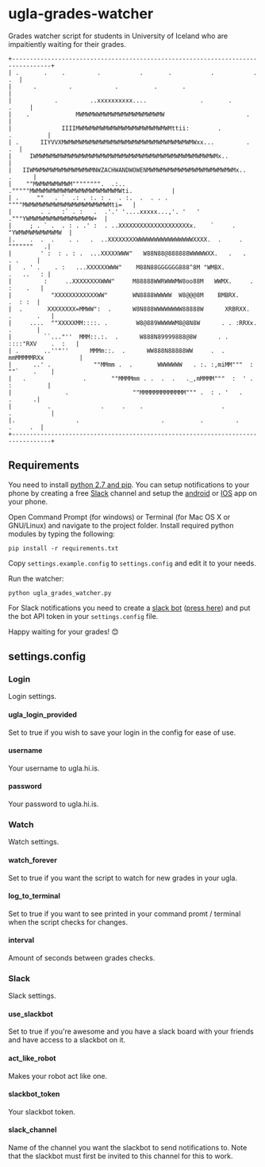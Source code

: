 # ugla-grades-watcher
Grades watcher script for students in University of Iceland who are impaitiently waiting for their grades.

	+---------------------------------------------------------------------------------+
	| .       .    .         .           .       .           .           .         .  |
	|      .         .            .          .       .                                |
	|            .         ..xxxxxxxxxx....               .       .             .     |
	|    .             MWMWMWWMWMWMWMWMWMWMWMWMW                       .              |
	|              IIIIMWMWMWMWMWMWMWMWMWMWMWMWMWMttii:        .           .          |
	| .      IIYVVXMWMWMWMWMWMWMWMWMWMWMWMWMWMWMWMWMWMWMWxx...         .           .  |
	|     IWMWMWMWMWMWMWMWMWMWMWMWMWMWMWMWMWMWMWMWMWMWMWMWMWMWMx..                    |
	|   IIWMWMWMWMWMWMWMWMWMNWZACHWANDWOWENMWMWMWMWMWMWMWMWMWMWMWMWMx..        .      |
	|    ""MWMWMWMWMWM"""""""".  .:..   ."""""MWMWMWMWMWMWMWMWMWMWMWMWMWti.           |
	| .     ""   . `  .: . :. : .  . :.  .  . . .  """"MWMWMWMWMWMWMWMWMWMWMWMWMti=   |
	|        . .   :` . :   .  .'.' '....xxxxx...,'. '   ' ."""YWMWMWMWMWMWMWMWMWMW+  |
	|     ; . ` .  . : . .' :  . ..XXXXXXXXXXXXXXXXXXXXx.    `     . "YWMWMWMWMWMWMW  |
	|.    .  .  .    . .   .  ..XXXXXXXXWWWWWWWWWWWWWWWWXXXX.  .     .     """""""   .|
	|        ' :  : . : .  ...XXXXXWWW"   W88N88@888888WWWWWXX.   .   .       . .     |
	|   . ' .    . :   ...XXXXXXWWW"    M88N88GGGGGG888^8M "WMBX.          .   ..   : |
	|         :     ..XXXXXXXXWWW"     M88888WWRWWWMW8oo88M   WWMX.     .    :    .   |
	|           "XXXXXXXXXXXXWW"       WN8888WWWWW  W8@@@8M    BMBRX.         .  : :  |
	|  .       XXXXXXXX=MMWW":  .      W8N888WWWWWWWW88888W      XRBRXX.  .       .   |
	|     ....  ""XXXXXMM::::. .        W8@889WWWWWM8@8N8W      . . :RRXx.    .       |
	|         ``..."''  MMM::.:.  .      W888N89999888@8W      . . ::::"RXV    .  :   |
	| .       ..''"''      MMMm::.  .      WW888N88888WW     .  . mmMMMMMRXx          |
	|      ..' .            ""MMmm .  .       WWWWWWW   . :. :,miMM"""  : ""`    .    |
	|   .                .       ""MMMMmm . .  .  .   ._,mMMMM"""  :  ' .  :          |
	|               .                  ""MMMMMMMMMMMMM""" .  : . '   .        .      .|
	|          .              .     .    .                      .         .           |
	|.                 .                       .          .         .        .     .  |
	+---------------------------------------------------------------------------------+

## Requirements
You need to install [python 2.7 and pip](http://docs.python-guide.org/en/latest/starting/install/win/). You can setup notifications to your phone by creating a free [Slack](https://slack.com/) channel and setup the [android](https://play.google.com/store/apps/details?id=com.Slack&hl=en) or [IOS](https://itunes.apple.com/us/app/slack/id803453959) app on your phone.

Open Command Prompt (for windows) or Terminal (for Mac OS X or GNU/Linux) and navigate to the project folder. Install required python modules by typing the following:

	pip install -r requirements.txt

Copy `settings.example.config` to `settings.config` and edit it to your needs.

Run the watcher:

	python ugla_grades_watcher.py

For Slack notifications you need to create a [slack bot](https://api.slack.com/bot-users) ([press here](https://my.slack.com/services/new/bot)) and put the bot API token in your `settings.config` file.

Happy waiting for your grades! :blush:

## settings.config

### Login
Login settings.

#### ugla_login_provided
Set to true if you wish to save your login in the config for ease of use.

#### username
Your username to ugla.hi.is.

#### password
Your password to ugla.hi.is.

### Watch
Watch settings.

#### watch_forever
Set to true if you want the script to watch for new grades in your ugla.

#### log_to_terminal
Set to true if you want to see printed in your command promt / terminal when the script checks for changes.

#### interval
Amount of seconds between grades checks.

### Slack
Slack settings.

#### use_slackbot
Set to true if you're awesome and you have a slack board with your friends and have access to a slackbot on it.

#### act_like_robot
Makes your robot act like one.

#### slackbot_token
Your slackbot token.

#### slack_channel
Name of the channel you want the slackbot to send notifications to. Note that the slackbot must first be invited to this channel for this to work.
